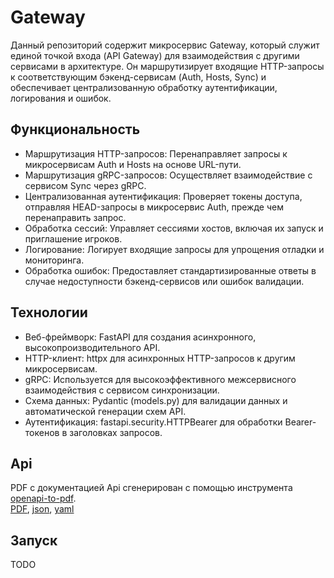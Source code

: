 # Gateway

Данный репозиторий содержит микросервис Gateway, который служит единой точкой входа (API Gateway) для взаимодействия с другими сервисами в архитектуре. Он маршрутизирует входящие HTTP-запросы к соответствующим бэкенд-сервисам (Auth, Hosts, Sync) и обеспечивает централизованную обработку аутентификации, логирования и ошибок.

## Функциональность

- Маршрутизация HTTP-запросов: Перенаправляет запросы к микросервисам Auth и Hosts на основе URL-пути.
- Маршрутизация gRPC-запросов: Осуществляет взаимодействие с сервисом Sync через gRPC.
- Централизованная аутентификация: Проверяет токены доступа, отправляя HEAD-запросы в микросервис Auth, прежде чем перенаправить запрос.
- Обработка сессий: Управляет сессиями хостов, включая их запуск и приглашение игроков.
- Логирование: Логирует входящие запросы для упрощения отладки и мониторинга.
- Обработка ошибок: Предоставляет стандартизированные ответы в случае недоступности бэкенд-сервисов или ошибок валидации.

## Технологии
- Веб-фреймворк: FastAPI для создания асинхронного, высокопроизводительного API.
- HTTP-клиент: httpx для асинхронных HTTP-запросов к другим микросервисам.
- gRPC: Используется для высокоэффективного межсервисного взаимодействия с сервисом синхронизации.
- Схема данных: Pydantic (models.py) для валидации данных и автоматической генерации схем API.
- Аутентификация: fastapi.security.HTTPBearer для обработки Bearer-токенов в заголовках запросов.

## Api
PDF с документацией Api сгенерирован с помощью инструмента [openapi-to-pdf](https://www.npmjs.com/package/@svengroup/openapi-to-pdf).
\
[PDF](/docs/api-reference.pdf), [json](/docs/openapi.json), [yaml](/docs/openapi.yaml)

## Запуск
TODO
